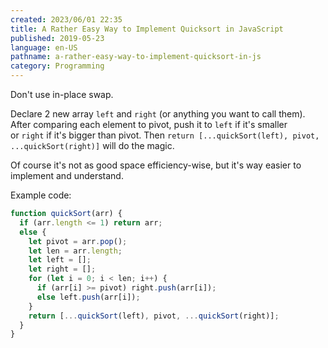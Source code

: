 ```yaml
---
created: 2023/06/01 22:35
title: A Rather Easy Way to Implement Quicksort in JavaScript
published: 2019-05-23
language: en-US
pathname: a-rather-easy-way-to-implement-quicksort-in-js
category: Programming
---
```


Don't use in-place swap.

Declare 2 new array `left` and `right` (or anything you want to call them). After comparing each element to pivot, push it to `left` if it's smaller or `right` if it's bigger than pivot. Then `return [...quickSort(left), pivot, ...quickSort(right)]` will do the magic.

Of course it's not as good space efficiency-wise, but it's way easier to implement and understand.

Example code:

```js
function quickSort(arr) {
  if (arr.length <= 1) return arr;
  else {
    let pivot = arr.pop();
    let len = arr.length;
    let left = [];
    let right = [];
    for (let i = 0; i < len; i++) {
      if (arr[i] >= pivot) right.push(arr[i]);
      else left.push(arr[i]);
    }
    return [...quickSort(left), pivot, ...quickSort(right)];
  }
}
```
